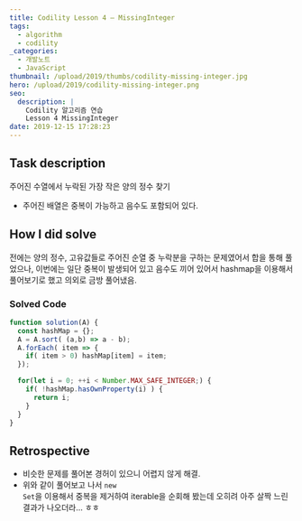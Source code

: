 ```yaml
---
title: Codility Lesson 4 — MissingInteger
tags:
  - algorithm
  - codility
_categories:
  - 개발노트
  - JavaScript
thumbnail: /upload/2019/thumbs/codility-missing-integer.jpg
hero: /upload/2019/codility-missing-integer.png
seo:
  description: |
    Codility 알고리즘 연습
    Lesson 4 MissingInteger
date: 2019-12-15 17:28:23
---
```



## Task description

주어진 수열에서 누락된 가장 작은 양의 정수 찾기

- 주어진 배열은 중복이 가능하고 음수도 포함되어 있다.

## How I did solve

전에는 양의 정수, 고유값들로 주어진 순열 중 누락분을 구하는 문제였어서 합을 통해 풀었으나,
이번에는 일단 중복이 발생되어 있고 음수도 끼어 있어서 hashmap을 이용해서 풀어보기로 했고
의외로 금방 풀어냈음.

### Solved Code

```javascript
function solution(A) {
  const hashMap = {};
  A = A.sort( (a,b) => a - b);
  A.forEach( item => {
    if( item > 0) hashMap[item] = item;
  });

  for(let i = 0; ++i < Number.MAX_SAFE_INTEGER;) {
    if( !hashMap.hasOwnProperty(i) ) {
      return i;
    }
  }
}
```

## Retrospective

- 비슷한 문제를 풀어본 경허이 있으니 어렵지 않게 해결.
- 위와 같이 풀어보고 나서 <code class="language-javascript">new Set</code>을 이용해서
중복을 제거하여 iterable을 순회해 봤는데 오히려 아주 살짝 느린 결과가 나오더라... ㅎㅎ